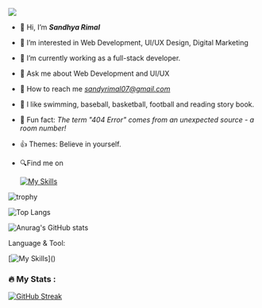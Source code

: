 ![](https://komarev.com/ghpvc/?username=sandhya8109&color=brightgreen)
- 👋 Hi, I’m <b><i>Sandhya Rimal</b></i>
- 👀 I’m interested in Web Development, UI/UX Design, Digital Marketing  
- 🌱 I’m currently working as a full-stack developer.
- 💬  Ask me about Web Development and UI/UX 
- 🤝 How to reach me <i>sandyrimal07@gmail.com</i>
- 💓 I like swimming, baseball, basketball, football and reading story book.
- 🙂 Fun fact: <i>The term "404 Error" comes from an unexpected source - a room number!</i>
- 👍 Themes: Believe in yourself.
- 🔍Find me on

   <a herf="https://www.instagram.com/8109_sandy/" target="_blank"> [![My Skills](https://skillicons.dev/icons?i=instagram)](https://www.instagram.com/8109_sandy/)</a>


![trophy](https://github-profile-trophy.vercel.app/?username=sandhya8109&theme=onedark)


![Top Langs](https://github-readme-stats.vercel.app/api/top-langs/?username=sandhya8109&theme=merko&hide_progress=true)


  ![Anurag's GitHub stats](https://github-readme-stats.vercel.app/api?username=sandhya8109&theme=merko&show_icons=true)


Language & Tool:  

[![My Skills](https://skillicons.dev/icons?i=html,css,bootstrap,js,react,jquery,c,cs,cpp,java,dotnet,php,laravel,git,github,linux,mysql,vscode,)]()

### :fire: My Stats :
[![GitHub Streak](https://streak-stats.demolab.com/?user=sandhya8109&theme=merko)](https://git.io/streak-stats)
